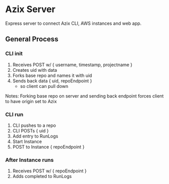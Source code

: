 Azix Server
===

Express server to connect Azix CLI, AWS instances and web app.

## General Process

### CLI init
1. Receives POST w/ { username, timestamp, projectname }
2. Creates uid with data
3. Forks base repo and names it with uid
4. Sends back data { uid, repoEndpoint }
   - so client can pull down

Notes: Forking base repo on server and sending back endpoint forces client to have origin set to Azix

### CLI run
1. CLI pushes to a repo
2. CLI POSTs { uid }
3. Add entry to RunLogs
4. Start Instance
5. POST to Instance { repoEndpoint }


### After Instance runs
1. Receives POST w/ { repoEndpoint  }
2. Adds completed to RunLogs


##